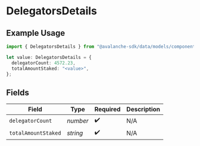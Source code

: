 # DelegatorsDetails

## Example Usage

```typescript
import { DelegatorsDetails } from "@avalanche-sdk/data/models/components";

let value: DelegatorsDetails = {
  delegatorCount: 4572.23,
  totalAmountStaked: "<value>",
};
```

## Fields

| Field               | Type                | Required            | Description         |
| ------------------- | ------------------- | ------------------- | ------------------- |
| `delegatorCount`    | *number*            | :heavy_check_mark:  | N/A                 |
| `totalAmountStaked` | *string*            | :heavy_check_mark:  | N/A                 |